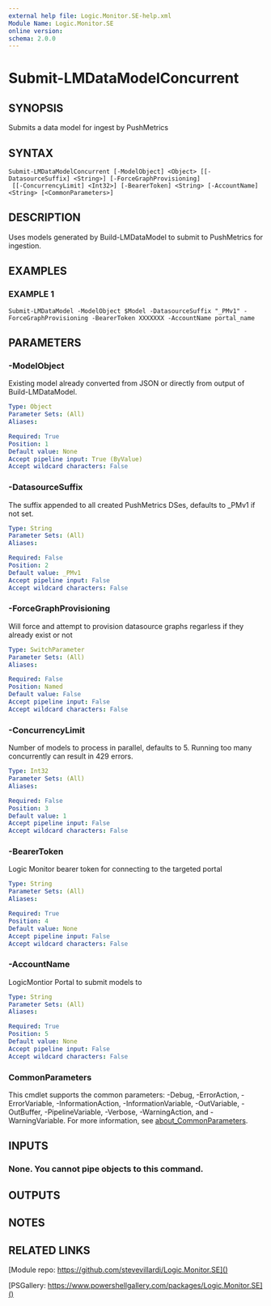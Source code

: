 ```yaml
---
external help file: Logic.Monitor.SE-help.xml
Module Name: Logic.Monitor.SE
online version:
schema: 2.0.0
---
```


# Submit-LMDataModelConcurrent

## SYNOPSIS
Submits a data model for ingest by PushMetrics

## SYNTAX

```
Submit-LMDataModelConcurrent [-ModelObject] <Object> [[-DatasourceSuffix] <String>] [-ForceGraphProvisioning]
 [[-ConcurrencyLimit] <Int32>] [-BearerToken] <String> [-AccountName] <String> [<CommonParameters>]
```

## DESCRIPTION
Uses models generated by Build-LMDataModel to submit to PushMetrics for ingestion.

## EXAMPLES

### EXAMPLE 1
```
Submit-LMDataModel -ModelObject $Model -DatasourceSuffix "_PMv1" -ForceGraphProvisioning -BearerToken XXXXXXX -AccountName portal_name
```

## PARAMETERS

### -ModelObject
Existing model already converted from JSON or directly from output of Build-LMDataModel.

```yaml
Type: Object
Parameter Sets: (All)
Aliases:

Required: True
Position: 1
Default value: None
Accept pipeline input: True (ByValue)
Accept wildcard characters: False
```

### -DatasourceSuffix
The suffix appended to all created PushMetrics DSes, defaults to _PMv1 if not set.

```yaml
Type: String
Parameter Sets: (All)
Aliases:

Required: False
Position: 2
Default value: _PMv1
Accept pipeline input: False
Accept wildcard characters: False
```

### -ForceGraphProvisioning
Will force and attempt to provision datasource graphs regarless if they already exist or not

```yaml
Type: SwitchParameter
Parameter Sets: (All)
Aliases:

Required: False
Position: Named
Default value: False
Accept pipeline input: False
Accept wildcard characters: False
```

### -ConcurrencyLimit
Number of models to process in parallel, defaults to 5.
Running too many concurrently can result in 429 errors.

```yaml
Type: Int32
Parameter Sets: (All)
Aliases:

Required: False
Position: 3
Default value: 1
Accept pipeline input: False
Accept wildcard characters: False
```

### -BearerToken
Logic Monitor bearer token for connecting to the targeted portal

```yaml
Type: String
Parameter Sets: (All)
Aliases:

Required: True
Position: 4
Default value: None
Accept pipeline input: False
Accept wildcard characters: False
```

### -AccountName
LogicMontior Portal to submit models to

```yaml
Type: String
Parameter Sets: (All)
Aliases:

Required: True
Position: 5
Default value: None
Accept pipeline input: False
Accept wildcard characters: False
```

### CommonParameters
This cmdlet supports the common parameters: -Debug, -ErrorAction, -ErrorVariable, -InformationAction, -InformationVariable, -OutVariable, -OutBuffer, -PipelineVariable, -Verbose, -WarningAction, and -WarningVariable. For more information, see [about_CommonParameters](http://go.microsoft.com/fwlink/?LinkID=113216).

## INPUTS

### None. You cannot pipe objects to this command.
## OUTPUTS

## NOTES

## RELATED LINKS

[Module repo: https://github.com/stevevillardi/Logic.Monitor.SE]()

[PSGallery: https://www.powershellgallery.com/packages/Logic.Monitor.SE]()

